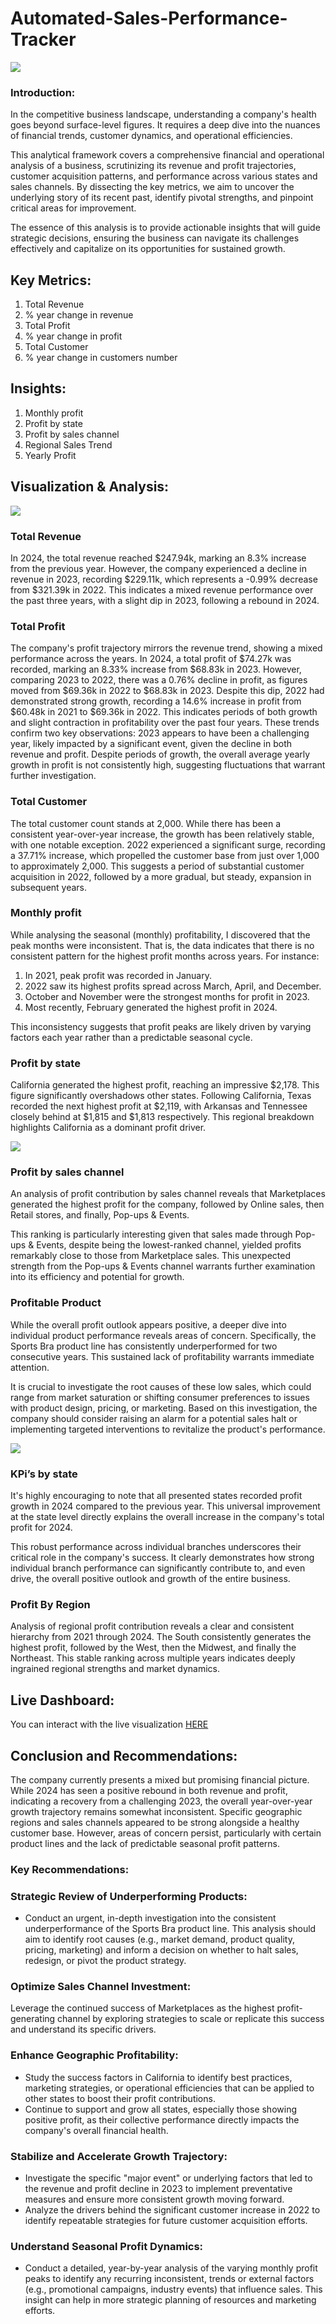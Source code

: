 # Automated-Sales-Performance-Tracker

![](https://github.com/rubytechme/Automated-Sales-Performance-Tracker/blob/main/Sales1.png)

### Introduction:

In the competitive business landscape, understanding a company's health goes beyond surface-level figures. It requires a deep dive into the nuances of financial trends, customer dynamics, and operational efficiencies.

This analytical framework covers a comprehensive financial and operational analysis of a business, scrutinizing its revenue and profit trajectories, customer acquisition patterns, and performance across various states and sales channels. By dissecting the key metrics, we aim to uncover the underlying story of its recent past, identify pivotal strengths, and pinpoint critical areas for improvement.

The essence of this analysis is to provide actionable insights that will guide strategic decisions, ensuring the business can navigate its challenges effectively and capitalize on its opportunities for sustained growth.


## Key Metrics:

1. Total Revenue
2. % year change in revenue
3. Total Profit
4. % year change in profit
5. Total Customer
6. % year change in customers number


## Insights:
1. Monthly profit
2. Profit by state
3. Profit by sales channel 
4. Regional Sales Trend
5. Yearly Profit


## Visualization & Analysis:

![](https://github.com/rubytechme/Automated-Sales-Performance-Tracker/blob/main/Sales1.png)


### Total Revenue
In 2024, the total revenue reached $247.94k, marking an 8.3% increase from the previous year. However, the company experienced a decline in revenue in 2023, recording $229.11k, which represents a -0.99% decrease from $321.39k in 2022. This indicates a mixed revenue performance over the past three years, with a slight dip in 2023, following a rebound in 2024.


### Total Profit
The company's profit trajectory mirrors the revenue trend, showing a mixed performance across the years. In 2024, a total profit of $74.27k was recorded, marking an 8.33% increase from $68.83k in 2023.
However, comparing 2023 to 2022, there was a 0.76% decline in profit, as figures moved from $69.36k in 2022 to $68.83k in 2023.
Despite this dip, 2022 had demonstrated strong growth, recording a 14.6% increase in profit from $60.48k in 2021 to $69.36k in 2022. This indicates periods of both growth and slight contraction in profitability over the past four years.
These trends confirm two key observations:
2023 appears to have been a challenging year, likely impacted by a significant event, given the decline in both revenue and profit.
Despite periods of growth, the overall average yearly growth in profit is not consistently high, suggesting fluctuations that warrant further investigation.

### Total Customer
The total customer count stands at 2,000. While there has been a consistent year-over-year increase, the growth has been relatively stable, with one notable exception. 2022 experienced a significant surge, recording a 37.71% increase, which propelled the customer base from just over 1,000 to approximately 2,000. This suggests a period of substantial customer acquisition in 2022, followed by a more gradual, but steady, expansion in subsequent years.


### Monthly profit
While analysing the seasonal (monthly)  profitability, I discovered that the peak months were inconsistent. That is, the data indicates that there is no consistent pattern for the highest profit months across years. For instance:
1. In 2021, peak profit was recorded in January.
2. 2022 saw its highest profits spread across March, April, and December.
3. October and November were the strongest months for profit in 2023.
4. Most recently, February generated the highest profit in 2024.

This inconsistency suggests that profit peaks are likely driven by varying factors each year rather than a predictable seasonal cycle.


### Profit by state
California generated the highest profit, reaching an impressive $2,178. This figure significantly overshadows other states. Following California, Texas recorded the next highest profit at $2,119, with Arkansas and Tennessee closely behind at $1,815 and $1,813 respectively. This regional breakdown highlights California as a dominant profit driver.


![](https://github.com/rubytechme/Automated-Sales-Performance-Tracker/blob/main/Sales2.png)

### Profit by sales channel 
An analysis of profit contribution by sales channel reveals that Marketplaces generated the highest profit for the company, followed by Online sales, then Retail stores, and finally, Pop-ups & Events.

This ranking is particularly interesting given that sales made through Pop-ups & Events, despite being the lowest-ranked channel, yielded profits remarkably close to those from Marketplace sales. This unexpected strength from the Pop-ups & Events channel warrants further examination into its efficiency and potential for growth.

### Profitable Product
While the overall profit outlook appears positive, a deeper dive into individual product performance reveals areas of concern. Specifically, the Sports Bra product line has consistently underperformed for two consecutive years. This sustained lack of profitability warrants immediate attention.

It is crucial to investigate the root causes of these low sales, which could range from market saturation or shifting consumer preferences to issues with product design, pricing, or marketing. Based on this investigation, the company should consider raising an alarm for a potential sales halt or implementing targeted interventions to revitalize the product's performance.


![](https://github.com/rubytechme/Automated-Sales-Performance-Tracker/blob/main/Sales2.png)


### KPi’s by state
It's highly encouraging to note that all presented states recorded profit growth in 2024 compared to the previous year. This universal improvement at the state level directly explains the overall increase in the company's total profit for 2024.

This robust performance across individual branches underscores their critical role in the company's success. It clearly demonstrates how strong individual branch performance can significantly contribute to, and even drive, the overall positive outlook and growth of the entire business.


### Profit By Region
Analysis of regional profit contribution reveals a clear and consistent hierarchy from 2021 through 2024. The South consistently generates the highest profit, followed by the West, then the Midwest, and finally the Northeast. This stable ranking across multiple years indicates deeply ingrained regional strengths and market dynamics.


## Live Dashboard:

You can interact with the live visualization [HERE](https://app.powerbi.com/groups/me/reports/48051f89-a36b-4b97-876a-c70e292092f7/ReportSection?experience=power-bi)


## Conclusion and Recommendations:
The company currently presents a mixed but promising financial picture. While 2024 has seen a positive rebound in both revenue and profit, indicating a recovery from a challenging 2023, the overall year-over-year growth trajectory remains somewhat inconsistent. Specific geographic regions and sales channels appeared to be strong alongside a healthy customer base. However, areas of concern persist, particularly with certain product lines and the lack of predictable seasonal profit patterns.

### Key Recommendations:
### Strategic Review of Underperforming Products:
- Conduct an urgent, in-depth investigation into the consistent underperformance of the Sports Bra product line. This analysis should aim to identify root causes (e.g., market demand, product quality, pricing, marketing) and inform a decision on whether to halt sales, redesign, or pivot the product strategy.

### Optimize Sales Channel Investment:
Leverage the continued success of Marketplaces as the highest profit-generating channel by exploring strategies to scale or replicate this success and understand its specific drivers.

### Enhance Geographic Profitability:
- Study the success factors in California to identify best practices, marketing strategies, or operational efficiencies that can be applied to other states to boost their profit contributions.
- Continue to support and grow all states, especially those showing positive profit, as their collective performance directly impacts the company's overall financial health.

### Stabilize and Accelerate Growth Trajectory:
- Investigate the specific "major event" or underlying factors that led to the revenue and profit decline in 2023 to implement preventative measures and ensure more consistent growth moving forward.
- Analyze the drivers behind the significant customer increase in 2022 to identify repeatable strategies for future customer acquisition efforts.

### Understand Seasonal Profit Dynamics:
- Conduct a detailed, year-by-year analysis of the varying monthly profit peaks to identify any recurring inconsistent, trends or external factors (e.g., promotional campaigns, industry events) that influence sales. This insight can help in more strategic planning of resources and marketing efforts.

